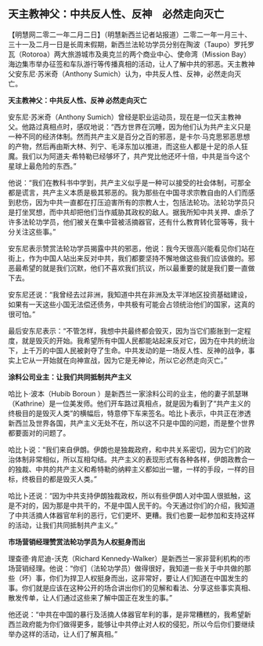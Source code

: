 ## 天主教神父：中共反人性、反神　必然走向灭亡

【明慧网二零二一年二月二日】（明慧新西兰记者站报道）二零二一年一月三十、三十一及二月一日是长周末假期，新西兰法轮功学员分别在陶波（Taupo）罗托罗瓦（Rotoroa）两大旅游城市及奥克兰的两个商业中心、使命湾（Mission Bay）海边集市举办征签和车队游行等传播真相的活动，让人了解中共的邪恶。天主教神父安东尼·苏米奇（Anthony Sumich）认为，中共反人性、反神，必然走向灭亡。

**天主教神父：中共反人性、反神 必然走向灭亡**

安东尼·苏米奇（Anthony Sumich）曾经是职业运动员，现在是一位天主教神父。他路过真相点时，感叹地说：“西方世界在沉睡，因为他们认为共产主义只是一种不同的经济体制。然而共产主义是百分之百的邪恶，是卡尔·马克思邪恶思想的产物，然后再由斯大林、列宁、毛泽东加以推进，而这些人都是十足的杀人狂魔。我们以为阿道夫·希特勒已经够坏了，共产党比他还坏十倍，中共是当今这个星球上最危险的东西。”

他说：“我们在教科书中学到，共产主义似乎是一种可以接受的社会体制，可那全都是谎言，共产主义本质是极其邪恶的。我为那些在中国寻求宗教自由的人们而感到悲伤，因为中共一直都在打压迫害所有的宗教人士，包括法轮功。法轮功学员只是打坐冥想，而中共却把他们当作威胁其政权的敌人。据我所知中共关押、虐杀了许多法轮功学员，他们被关在集中营被活摘器官，还有什么教育转化营等等，我十分关注这些事。”

安东尼表示赞赏法轮功学员揭露中共的邪恶，他说：我今天很高兴能看见你们站在街上，作为中国人站出来反对中共，我们都要坚持不懈地做这些我们应该做的。邪恶最希望的就是我们沉默，他们不喜欢我们抗议，所以最重要的就是我们要一直做下去。

安东尼还说：“我曾经去过非洲，我知道中共在非洲及太平洋地区投资基础建设，如果有一天这些小国无法偿还债务，中共极有可能会占领统治他们的国家，这真的很可怕。”

最后安东尼表示：“不管怎样，我想中共最终都会毁灭，因为当它们膨胀到一定程度，就是毁灭的开始。我希望所有中国人民都能站起来反对它，因为在中共的统治下，上千万的中国人民被剥夺了生命。中共发动的是一场反人性、反神的战争，事实上它从一开始就在向神宣战，因为它是无神论，所以它必然走向灭亡。”

**涂料公司业主：让我们共同抵制共产主义**

哈比卜·波本（Hubib Boroun ）是新西兰一家涂料公司的业主，他的妻子凯瑟琳（Kathrine）是一位美发师。他们开车路过真相点，就是因为看到了“共产主义的终极目的是毁灭人类”的横幅后，特意停下车来签名。哈比卜表示，中共正在渗透新西兰及世界各国，共产主义无处不在，所以这不只是中国的问题，而是整个世界都要面对的问题了。

哈比卜说：“我们来自伊朗。伊朗也是独裁政府，和中共关系密切，因为它们的政治体制非常相似，所以互相勾结。共产主义的表现形式有各种各样，伊朗政教合一的独裁、中共的共产主义和希特勒的纳粹主义都如出一辙，一样的手段，一样的目标，终极目的都是毁灭人类。”

哈比卜还说：“因为中共支持伊朗独裁政权，所以有些伊朗人对中国人很抵触，这是不对的，因为那是中共干的，不是中国人民干的。今天通过你们的介绍，我知道了中共活摘人体器官牟利的恶行，它们更坏、更糟。我们也要一起参加和支持这样的活动，让我们共同抵制共产主义。”

**市场营销经理赞赏法轮功学员为人权挺身而出**

理查德·肯尼迪-沃克（Richard Kennedy-Walker）是新西兰一家非营利机构的市场营销经理。他说：“你们（法轮功学员）做得很好，我知道一些关于中共做的那些（坏）事，你们为捍卫人权挺身而出，这非常好，要让人们知道在中国发生的事。你们就是应该在这种公开的场合讲出你们的见解和看法、分享这些事实真相、散发传单，让人们通过这些来了解中国正在发生的事。”

他还说：“中共在中国的暴行及活摘人体器官牟利的事，是非常糟糕的，我希望新西兰政府能为你们做得更多，能够让中共停止对人权的侵犯，所以今后你们要继续举办这样的活动，让人们了解真相。”
